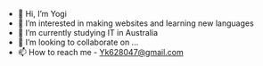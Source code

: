 - 👋 Hi, I’m Yogi
- 👀 I’m interested in making websites and learning new languages
- 🌱 I’m currently studying IT in Australia
- 💞️ I’m looking to collaborate on ...
- 📫 How to reach me - Yk628047@gmail.com

<!---
ykumar10/ykumar10 is a ✨ special ✨ repository because its `README.md` (this file) appears on your GitHub profile.
You can click the Preview link to take a look at your changes.
--->
